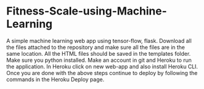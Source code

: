# Fitness-Scale-using-Machine-Learning
A simple machine learning web app using tensor-flow, flask. 
Download all the files attached to the repository and make sure all the files are in the same location.
All the HTML files should be saved in the templates folder.
Make sure you python installed.
Make an account in git and Heroku to run the application.
In Heroku click on new web-app and also install Heroku CLI.
Once you are done with the above steps continue to deploy by following the commands in the Heroku Deploy page.
